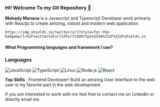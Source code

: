 ### Hi! Welcome To my Git Repository 👋

**Mahady Manana** is a Javascript and Typescript Developer work primarly with Reactjs to create amizing, robust and modern web application.

	https://img.shields.io/twitter/url?style=for-the-badge&url=%2Ftwitter%2Furl%3Furl%3Dhttps%253A%252F%252Fshields.io
#### What Programming languages and framework I use?

### Languages

![JavaScript](https://img.shields.io/badge/-JavaScript-000?&logo=JavaScript)
![TypeScript](https://img.shields.io/badge/-TypeScript-000?&logo=TypeScript)
![Linux](https://img.shields.io/badge/-Linux-000?&logo=Linux)
![Node.js](https://img.shields.io/badge/-Node.js-000?&logo=node.js)
![React](https://img.shields.io/badge/-React-000?&logo=React)


**Top Skills** :  Frontend Developer! Build an amizing User Interface to the web user is my favorite part in the web development.


If you are interested to work with me feel free to contact me on LinkedIn or directly email me.
